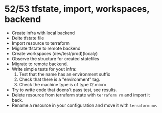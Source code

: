# 52/53 tfstate, import, workspaces, backend

* Create infra with local backend
* Delte tfstate file
* Import resource to terraform 
* Migrate tfstate to remote backend
* Create workspaces (dev/test/prod)(localy)
* Observe the structure for created statefiles
* Migrate to remote backend.
* Write simple tests for yout infra:
    1. Test that the name has an environment suffix
    2. Check that there is a "environment" tag. 
    3. Check the machine type is of type t2.micro. 
* Try to write code that doens't pass test, see results. 
* Delete resource from terraform state with `terraform rm` and import it back.
* Rename a resource in your configuration and move it with `terraform mv`. 